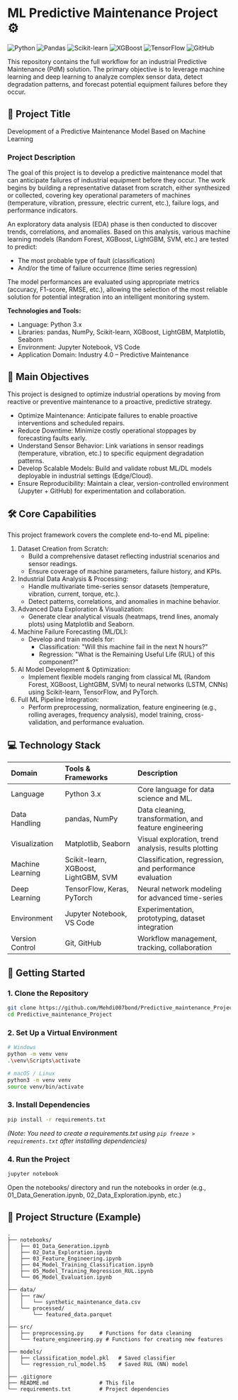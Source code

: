 # ML Predictive Maintenance Project ⚙️

![Python](https://img.shields.io/badge/Python-3.x-blue.svg)
![Pandas](https://img.shields.io/badge/Pandas-blueviolet.svg)
![Scikit-learn](https://img.shields.io/badge/Scikit--learn-orange.svg)
![XGBoost](https://img.shields.io/badge/XGBoost-green.svg)
![TensorFlow](https://img.shields.io/badge/TensorFlow-FF6F00?logo=tensorflow&logoColor=white)
![GitHub](https://img.shields.io/badge/Repo-GitHub-lightgrey.svg)

This repository contains the full workflow for an industrial Predictive Maintenance (PdM) solution. The primary objective is to leverage machine learning and deep learning to analyze complex sensor data, detect degradation patterns, and forecast potential equipment failures before they occur.

## 🧠 Project Title
Development of a Predictive Maintenance Model Based on Machine Learning

### Project Description
The goal of this project is to develop a predictive maintenance model that can anticipate failures of industrial equipment before they occur. The work begins by building a representative dataset from scratch, either synthesized or collected, covering key operational parameters of machines (temperature, vibration, pressure, electric current, etc.), failure logs, and performance indicators.

An exploratory data analysis (EDA) phase is then conducted to discover trends, correlations, and anomalies. Based on this analysis, various machine learning models (Random Forest, XGBoost, LightGBM, SVM, etc.) are tested to predict:
- The most probable type of fault (classification)
- And/or the time of failure occurrence (time series regression)

The model performances are evaluated using appropriate metrics (accuracy, F1-score, RMSE, etc.), allowing the selection of the most reliable solution for potential integration into an intelligent monitoring system.

**Technologies and Tools:**
- Language: Python 3.x
- Libraries: pandas, NumPy, Scikit-learn, XGBoost, LightGBM, Matplotlib, Seaborn
- Environment: Jupyter Notebook, VS Code
- Application Domain: Industry 4.0 – Predictive Maintenance

## 🎯 Main Objectives

This project is designed to optimize industrial operations by moving from reactive or preventive maintenance to a proactive, predictive strategy.

* Optimize Maintenance: Anticipate failures to enable proactive interventions and scheduled repairs.
* Reduce Downtime: Minimize costly operational stoppages by forecasting faults early.
* Understand Sensor Behavior: Link variations in sensor readings (temperature, vibration, etc.) to specific equipment degradation patterns.
* Develop Scalable Models: Build and validate robust ML/DL models deployable in industrial settings (Edge/Cloud).
* Ensure Reproducibility: Maintain a clear, version-controlled environment (Jupyter + GitHub) for experimentation and collaboration.

## 🛠️ Core Capabilities

This project framework covers the complete end-to-end ML pipeline:

1. Dataset Creation from Scratch:
   * Build a comprehensive dataset reflecting industrial scenarios and sensor readings.
   * Ensure coverage of machine parameters, failure history, and KPIs.
2. Industrial Data Analysis & Processing:
   * Handle multivariate time-series sensor datasets (temperature, vibration, current, torque, etc.).
   * Detect patterns, correlations, and anomalies in machine behavior.
3. Advanced Data Exploration & Visualization:
   * Generate clear analytical visuals (heatmaps, trend lines, anomaly plots) using Matplotlib and Seaborn.
4. Machine Failure Forecasting (ML/DL):
   * Develop and train models for:
      * Classification: "Will this machine fail in the next N hours?"
      * Regression: "What is the Remaining Useful Life (RUL) of this component?"
5. AI Model Development & Optimization:
   * Implement flexible models ranging from classical ML (Random Forest, XGBoost, LightGBM, SVM) to neural networks (LSTM, CNNs) using Scikit-learn, TensorFlow, and PyTorch.
6. Full ML Pipeline Integration:
   * Perform preprocessing, normalization, feature engineering (e.g., rolling averages, frequency analysis), model training, cross-validation, and performance evaluation.

## 💻 Technology Stack

| Domain              | Tools & Frameworks                          | Description                                           |
| :------------------| :-------------------------------------------| :---------------------------------------------------- |
| Language           | Python 3.x                                  | Core language for data science and ML.                |
| Data Handling      | pandas, NumPy                               | Data cleaning, transformation, and feature engineering |
| Visualization      | Matplotlib, Seaborn                         | Visual exploration, trend analysis, results plotting   |
| Machine Learning   | Scikit-learn, XGBoost, LightGBM, SVM        | Classification, regression, and performance evaluation |
| Deep Learning      | TensorFlow, Keras, PyTorch                  | Neural network modeling for advanced time-series       |
| Environment        | Jupyter Notebook, VS Code                   | Experimentation, prototyping, dataset integration      |
| Version Control    | Git, GitHub                                 | Workflow management, tracking, collaboration           |

## 🚀 Getting Started

### 1. Clone the Repository

```bash
git clone https://github.com/Mehdi007bond/Predictive_maintenance_Project.git
cd Predictive_maintenance_Project
```

### 2. Set Up a Virtual Environment

```bash
# Windows
python -m venv venv
.\venv\Scripts\activate

# macOS / Linux
python3 -m venv venv
source venv/bin/activate
```

### 3. Install Dependencies

```bash
pip install -r requirements.txt
```

*(Note: You need to create a requirements.txt using `pip freeze > requirements.txt` after installing dependencies)*

### 4. Run the Project

```bash
jupyter notebook
```

Open the notebooks/ directory and run the notebooks in order (e.g., 01_Data_Generation.ipynb, 02_Data_Exploration.ipynb, etc.)

## 📂 Project Structure (Example)

```
.
├── notebooks/
│   ├── 01_Data_Generation.ipynb
│   ├── 02_Data_Exploration.ipynb
│   ├── 03_Feature_Engineering.ipynb
│   ├── 04_Model_Training_Classification.ipynb
│   ├── 05_Model_Training_Regression_RUL.ipynb
│   └── 06_Model_Evaluation.ipynb
│
├── data/
│   ├── raw/
│   │   └── synthetic_maintenance_data.csv
│   └── processed/
│       └── featured_data.parquet
│
├── src/
│   ├── preprocessing.py     # Functions for data cleaning
│   └── feature_engineering.py # Functions for creating new features
│
├── models/
│   ├── classification_model.pkl   # Saved classifier
│   └── regression_rul_model.h5    # Saved RUL (NN) model
│
├── .gitignore
├── README.md                # This file
└── requirements.txt         # Project dependencies
```